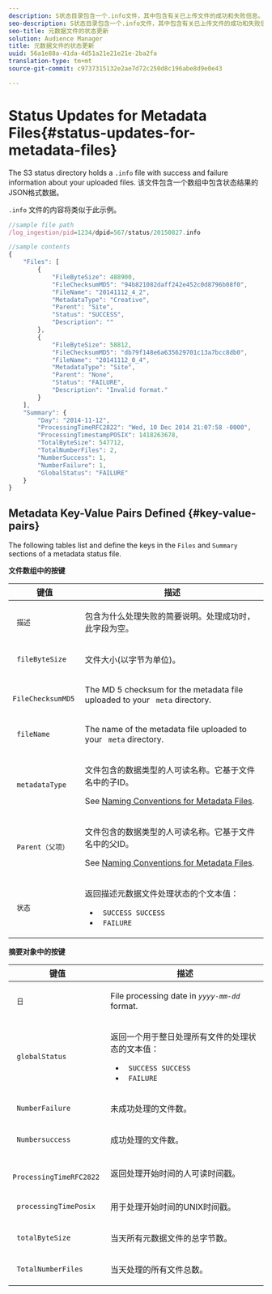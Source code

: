 ```yaml
---
description: S状态目录包含一个.info文件，其中包含有关已上传文件的成功和失败信息。该文件包含一个数组中包含状态结果的JSON格式数据。
seo-description: S状态目录包含一个.info文件，其中包含有关已上传文件的成功和失败信息。该文件包含一个数组中包含状态结果的JSON格式数据。
seo-title: 元数据文件的状态更新
solution: Audience Manager
title: 元数据文件的状态更新
uuid: 56a1e88a-41da-4d51a21e21e21e-2ba2fa
translation-type: tm+mt
source-git-commit: c9737315132e2ae7d72c250d8c196abe8d9e0e43

---
```



# Status Updates for Metadata Files{#status-updates-for-metadata-files}

The S3 status directory holds a `.info` file with success and failure information about your uploaded files. 该文件包含一个数组中包含状态结果的JSON格式数据。

`.info` 文件的内容将类似于此示例。

```js
//sample file path
/log_ingestion/pid=1234/dpid=567/status/20150827.info

//sample contents
{
    "Files": [
        {
            "FileByteSize": 488900,
            "FileChecksumMD5": "94b821082daff242e452c0d8796b08f0",
            "FileName": "20141112_4_2",
            "MetadataType": "Creative",
            "Parent": "Site",
            "Status": "SUCCESS",
            "Description": ""
        },
        {
            "FileByteSize": 58812,
            "FileChecksumMD5": "db79f148e6a635629701c13a7bcc8db0",
            "FileName": "20141112_0_4",
            "MetadataType": "Site",
            "Parent": "None",
            "Status": "FAILURE",
            "Description": "Invalid format."
        }
    ],
    "Summary": {
        "Day": "2014-11-12",
        "ProcessingTimeRFC2822": "Wed, 10 Dec 2014 21:07:58 -0000",
        "ProcessingTimestampPOSIX": 1418263678,
        "TotalByteSize": 547712,
        "TotalNumberFiles": 2,
        "NumberSuccess": 1,
        "NumberFailure": 1,
        "GlobalStatus": "FAILURE"
    }
}
```

## Metadata Key-Value Pairs Defined {#key-value-pairs}

The following tables list and define the keys in the `Files` and `Summary` sections of a metadata status file.

**文件数组中的按键**

<table id="table_BF23C032FEFA446282E9364E85BE8C9F"> 
 <thead> 
  <tr> 
   <th colname="col1" class="entry"> 键值 </th> 
   <th colname="col2" class="entry"> 描述 </th> 
  </tr> 
 </thead>
 <tbody> 
  <tr> 
   <td colname="col1"> <p> <code> 描述</code> </p> </td> 
   <td colname="col2"> <p>包含为什么处理失败的简要说明。处理成功时，此字段为空。 </p> </td> 
  </tr> 
  <tr> 
   <td colname="col1"> <p> <code> fileByteSize</code> </p> </td> 
   <td colname="col2"> <p>文件大小(以字节为单位)。 </p> </td> 
  </tr> 
  <tr> 
   <td colname="col1"> <p> <code> FileChecksumMD5</code> </p> </td> 
   <td colname="col2"> <p>The MD 5 checksum for the metadata file uploaded to your <code> meta</code> directory. </p> </td> 
  </tr> 
  <tr> 
   <td colname="col1"> <p> <code> fileName</code> </p> </td> 
   <td colname="col2"> <p>The name of the metadata file uploaded to your <code> meta</code> directory. </p> </td> 
  </tr> 
  <tr> 
   <td colname="col1"> <p> <code> metadataType</code> </p> </td> 
   <td colname="col2"> <p>文件包含的数据类型的人可读名称。它基于文件名中的子ID。 </p> <p>See <a href="../../../reporting/audience-optimization-reports/metadata-files-intro/metadata-file-names.md"> Naming Conventions for Metadata Files</a>. </p> </td> 
  </tr> 
  <tr> 
   <td colname="col1"> <p> <code> Parent（父项）</code> </p> </td> 
   <td colname="col2"> <p>文件包含的数据类型的人可读名称。它基于文件名中的父ID。 </p> <p>See <a href="../../../reporting/audience-optimization-reports/metadata-files-intro/metadata-file-names.md"> Naming Conventions for Metadata Files</a>. </p> </td> 
  </tr> 
  <tr> 
   <td colname="col1"> <p> <code> 状态</code> </p> </td> 
   <td colname="col2"> <p>返回描述元数据文件处理状态的个文本值： </p> 
    <ul id="ul_3814EBB6B42B4EB294B1ABA5782190B6"> 
     <li id="li_92AAECE7E9A44B1193A1D93ABBCE46B0"> <code> SUCCESS SUCCESS</code> </li> 
     <li id="li_3109F4E254374117A89CB989F221CB18"> <code> FAILURE</code> </li> 
    </ul> </td> 
  </tr> 
 </tbody> 
</table>

**摘要对象中的按键**

<table id="table_C765A0CDBAA14A2FB5E0D38BDD1D292A"> 
 <thead> 
  <tr> 
   <th colname="col1" class="entry"> 键值 </th> 
   <th colname="col2" class="entry"> 描述 </th> 
  </tr> 
 </thead>
 <tbody> 
  <tr> 
   <td colname="col1"> <p> <code> 日</code> </p> </td> 
   <td colname="col2"> <p>File processing date in <code><i>yyyy-mm-dd</i></code> format. </p> </td> 
  </tr> 
  <tr> 
   <td colname="col1"> <p> <code> globalStatus</code> </p> </td> 
   <td colname="col2"> <p>返回一个用于整日处理所有文件的处理状态的文本值： </p> 
    <ul id="ul_3FC092CA043A486C9C79FECF71FAF8FB"> 
     <li id="li_754B32D8267D44BBBD6EC354C459C566"> <code> SUCCESS SUCCESS</code> </li> 
     <li id="li_8B64E39C80424AC2B95DF9B53D62864E"> <code> FAILURE</code> </li> 
    </ul> </td> 
  </tr> 
  <tr> 
   <td colname="col1"> <p> <code> NumberFailure</code> </p> </td> 
   <td colname="col2"> <p>未成功处理的文件数。 </p> </td> 
  </tr> 
  <tr> 
   <td colname="col1"> <p> <code> Numbersuccess</code> </p> </td> 
   <td colname="col2"> <p>成功处理的文件数。 </p> </td> 
  </tr> 
  <tr> 
   <td colname="col1"> <p> <code> ProcessingTimeRFC2822</code> </p> </td> 
   <td colname="col2"> <p>返回处理开始时间的人可读时间戳。 </p> </td> 
  </tr> 
  <tr> 
   <td colname="col1"> <p> <code> processingTimePosix</code> </p> </td> 
   <td colname="col2"> <p>用于处理开始时间的UNIX时间戳。 </p> </td> 
  </tr> 
  <tr> 
   <td colname="col1"> <p> <code> totalByteSize</code> </p> </td> 
   <td colname="col2"> <p>当天所有元数据文件的总字节数。 </p> </td> 
  </tr> 
  <tr> 
   <td colname="col1"> <p> <code> TotalNumberFiles</code> </p> </td> 
   <td colname="col2"> <p>当天处理的所有文件总数。 </p> </td> 
  </tr> 
 </tbody> 
</table>
